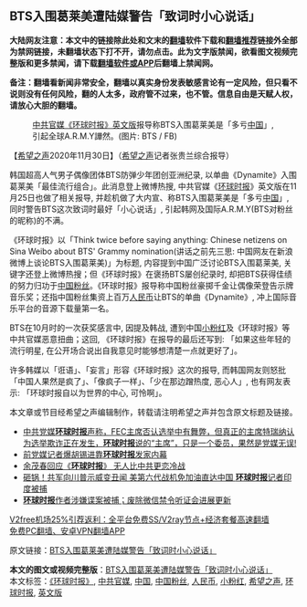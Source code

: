  <h2>BTS入围葛莱美遭陆媒警告「致词时小心说话」</h2> <p class="notice"><b>大陆网友注意：本文中的链接除此处和文末的<a href="https://github.com/bannedbook/fanqiang" >翻墙</a>软件下载和<a href="https://github.com/killgcd/justmysocks/blob/master/README.md">翻墙推荐</a>链接外全部为禁网链接，未翻墙状态下打不开，请勿点击。此为文字版禁闻，欲看图文视频完整版和更多禁闻，请下载<a href="https://github.com/bannedbook/fanqiang">翻墙软件或APP</a>后翻墙上禁闻网。</p><p>备注：翻墙看新闻非常安全，翻墙以真实身份发表敏感言论有一定风险，但只看不说则没有任何风险，翻的人太多，政府管不过来，也不管。信息自由是天赋人权，请放心大胆的翻墙。</b></p>  <div class="entry"> <figure><figcaption><a href="https://www.bannedbook.org/bnews/tag/%e4%b8%ad%e5%85%b1%e5%ae%98%e5%aa%92/" class="st_tag internal_tag" rel="tag" title="标签 中共官媒 下的日志">中共官媒</a><a href="https://www.bannedbook.org/bnews/tag/%E3%80%8A%E7%8E%AF%E7%90%83%E6%97%B6%E6%8A%A5%E3%80%8B/" class="st_tag internal_tag" rel="tag" title="标签 《环球时报》 下的日志">《环球时报》</a><a href="https://www.bannedbook.org/bnews/tag/%E8%8B%B1%E6%96%87%E7%89%88/" class="st_tag internal_tag" rel="tag" title="标签 英文版 下的日志">英文版</a>报导称BTS入围葛莱美是「多亏<a href="https://www.bannedbook.org/bnews/tag/%E4%B8%AD%E5%9B%BD/" class="st_tag internal_tag" rel="tag" title="标签 中国 下的日志">中国</a>」, 引起全球A.R.M.Y譁然。(图片: BTS / FB)</figcaption></figure> <p>【<span class='wp_keywordlink_affiliate'><a href="https://www.soundofhope.org" title="希望之声" target="_blank">希望之声</a></span>2020年11月30日】（<a href="https://www.bannedbook.org/bnews/tag/%e5%b8%8c%e6%9c%9b%e4%b9%8b%e5%a3%b0/" class="st_tag internal_tag" rel="tag" title="标签 希望之声 下的日志">希望之声</a>记者张贵兰综合报导）</p> <p>韩国超高人气男子偶像团体BTS防弹少年团创亚洲纪录, 以单曲《Dynamite》入围葛莱美「最佳流行组合」。此消息登上微博热搜, 中共官媒《<a href="https://www.bannedbook.org/bnews/tag/%e7%8e%af%e7%90%83%e6%97%b6%e6%8a%a5/" class="st_tag internal_tag" rel="tag" title="标签 环球时报 下的日志">环球时报</a>》英文版在11月25日也做了相关报导, 并趁机做了大内宣、称BTS入围葛莱美是「多亏<span class='wp_keywordlink_affiliate'><a href="https://www.bannedbook.org/" title="中国" target="_blank">中国</a></span>」, 同时警告BTS这次致词时最好「小心说话」, 引起韩网及国际A.R.M.Y(BTS对粉丝的昵称)的不满。   </p> <p></p>  <p>《环球时报》以「Think twice before saying anything: Chinese netizens on Sina Weibo about BTS&#x27; Grammy nomination(讲话之前先三思: 中国网友在新浪微博上谈论BTS入围葛莱美)」为标题, 内容提到中国广泛讨论BTS入围葛莱美, 关键字还登上微博热搜；但《环球时报》在褒扬BTS屡创纪录时, 却把BTS获得佳绩的努力归功于<a href="https://www.bannedbook.org/bnews/tag/%E4%B8%AD%E5%9B%BD%E7%B2%89%E4%B8%9D/" class="st_tag internal_tag" rel="tag" title="标签 中国粉丝 下的日志">中国粉丝</a>。《环球时报》报导称中国粉丝豪掷千金让偶像荣登告示牌音乐奖；还指中国粉丝集资上百万<a href="https://www.bannedbook.org/bnews/tag/%e4%ba%ba%e6%b0%91%e5%b8%81/" class="st_tag internal_tag" rel="tag" title="标签 人民币 下的日志">人民币</a>让BTS的单曲《Dynamite》, 冲上国际音乐平台的音源下载量第一名。</p> <p></p> <p>BTS在10月时的一次获奖感言中, 因提及韩战, 遭到中国<a href="https://www.bannedbook.org/bnews/tag/%e5%b0%8f%e7%b2%89%e7%ba%a2/" class="st_tag internal_tag" rel="tag" title="标签 小粉红 下的日志">小粉红</a>及《环球时报》等中共官媒恶意扭曲；这回, 《环球时报》在报导的最后还写到: 「如果这些年轻的流行明星, 在公开场合说出自我意见时能够想清楚一点就更好了」。</p>  <p>许多韩媒以「诳语」、「妄言」形容《环球时报》这次的报导, 而韩国网友则怒批「中国人果然是疯了」、「像疯子一样」、「少在那边蹭热度, 恶心人」, 也有网友表示: 「环球时报自以为世界的中心, 可怜啊」。 </p> <p>本文章或节目经希望之声编辑制作，转载请注明希望之声并包含原文标题及链接。</p> <ul class='op-related-articles' title='相关阅读'> <li><a href='https://www.bannedbook.org/bnews/bannedvideo/20201110/1428894.html' target='_blank'>中共党媒<b>环球时报</b>声称，FEC主席否认选举中有舞弊，但真正的主席特瑞纳认为选举欺诈正在发生，<b>环球时报</b>说的“主席”，只是一个委员，果然是党媒无误!</a></li> <li><a href='https://www.bannedbook.org/bnews/comments/20201012/1412435.html' target='_blank'>前党媒记者爆胡锡进靠<b>环球时报</b>发家内幕</a></li> <li><a href='https://www.bannedbook.org/bnews/cbnews/20200926/1403497.html' target='_blank'>余茂春回应《<b>环球时报</b>》 无人比中共更恋冷战</a></li> <li><a href='https://www.bannedbook.org/bnews/cnnews/20200920/1400037.html' target='_blank'>砸锅！共军向川普示威变丑闻 美第六代战机免加油直达中国 <b>环球时报</b>记者印度被捕</a></li> <li><a href='https://www.bannedbook.org/bnews/cbnews/20200920/1399759.html' target='_blank'><b>环球时报</b>作者涉嫌谍案被捕；废除微信禁令听证会进展更新</a></li> </ul> <p class="texttj"> <a href="https://www.bannedbook.org/forum23/topic22702.html" target="_blank">V2free机场25%引荐返利：全平台免费SS/V2ray节点+经济套餐高速翻墙</a><br/> <a href="https://github.com/bannedbook/fanqiang/wiki/%E7%A6%81%E9%97%BB%E7%BD%91%E5%AE%89%E5%8D%93%E7%BF%BB%E5%A2%99%E6%96%B0%E9%97%BBAPP" target="_blank">免费PC翻墙、安卓VPN翻墙APP</a></p><p>原文链接：<a class="src_link"  href="https://www.soundofhope.org/post/448585" target="_blank">BTS入围葛莱美遭陆媒警告「致词时小心说话」</a></p> <a name='sharetosocial'></a>       <div><b>本文的图文或视频完整版</b>：<a href='https://www.bannedbook.org/bnews/comments/20201201/1439786.html'>BTS入围葛莱美遭陆媒警告「致词时小心说话」</a></div>  </div><!--END ENTRY--> <div class="postfooter"> <div>本文标签：<a href="https://www.bannedbook.org/bnews/tag/%E3%80%8A%E7%8E%AF%E7%90%83%E6%97%B6%E6%8A%A5%E3%80%8B/" rel="tag">《环球时报》</a>, <a href="https://www.bannedbook.org/bnews/tag/%e4%b8%ad%e5%85%b1%e5%ae%98%e5%aa%92/" rel="tag">中共官媒</a>, <a href="https://www.bannedbook.org/bnews/tag/%E4%B8%AD%E5%9B%BD/" rel="tag">中国</a>, <a href="https://www.bannedbook.org/bnews/tag/%E4%B8%AD%E5%9B%BD%E7%B2%89%E4%B8%9D/" rel="tag">中国粉丝</a>, <a href="https://www.bannedbook.org/bnews/tag/%e4%ba%ba%e6%b0%91%e5%b8%81/" rel="tag">人民币</a>, <a href="https://www.bannedbook.org/bnews/tag/%e5%b0%8f%e7%b2%89%e7%ba%a2/" rel="tag">小粉红</a>, <a href="https://www.bannedbook.org/bnews/tag/%e5%b8%8c%e6%9c%9b%e4%b9%8b%e5%a3%b0/" rel="tag">希望之声</a>, <a href="https://www.bannedbook.org/bnews/tag/%e7%8e%af%e7%90%83%e6%97%b6%e6%8a%a5/" rel="tag">环球时报</a>, <a href="https://www.bannedbook.org/bnews/tag/%E8%8B%B1%E6%96%87%E7%89%88/" rel="tag">英文版</a></div>  </div><!--END POSTFOOTER--> 